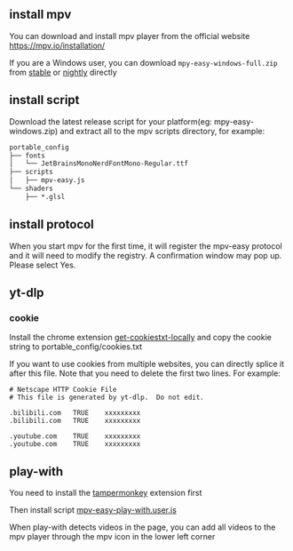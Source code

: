 ## install mpv

You can download and install mpv player from the official website https://mpv.io/installation/

If you are a Windows user, you can download `mpy-easy-windows-full.zip` from  [stable](https://github.com/mpv-easy/mpv-easy/releases/latest) or [nightly](https://github.com/mpv-easy/mpv-easy/actions?query=event%3Aschedule) directly

## install script

Download the latest release script for your platform(eg: mpy-easy-windows.zip) and extract all to the mpv scripts directory, for example:

```txt
portable_config
├── fonts
│   └── JetBrainsMonoNerdFontMono-Regular.ttf
├── scripts
│   ├── mpv-easy.js
└── shaders
    ├── *.glsl
```


## install protocol

When you start mpv for the first time, it will register the mpv-easy protocol and it will need to modify the registry. A confirmation window may pop up. Please select Yes.


## yt-dlp

### cookie

Install the chrome extension [get-cookiestxt-locally](https://chromewebstore.google.com/detail/get-cookiestxt-locally/cclelndahbckbenkjhflpdbgdldlbecc) and copy the cookie string to portable_config/cookies.txt

If you want to use cookies from multiple websites, you can directly splice it after this file. Note that you need to delete the first two lines.
For example:

```
# Netscape HTTP Cookie File
# This file is generated by yt-dlp.  Do not edit.

.bilibili.com	TRUE	xxxxxxxxx
.bilibili.com	TRUE	xxxxxxxxx

.youtube.com	TRUE	xxxxxxxxx
.youtube.com	TRUE	xxxxxxxxx
```

## play-with

You need to install the [tampermonkey](https://www.tampermonkey.net/) extension first

Then install script [mpv-easy-play-with.user.js](https://github.com/mpv-easy/mpv-easy/releases/latest/download/mpv-easy-play-with.user.js)

When play-with detects videos in the page, you can add all videos to the mpv player through the mpv icon in the lower left corner